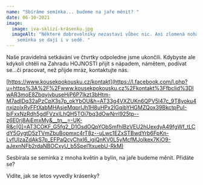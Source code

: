 ```yaml
---
name: "Sbíráme semínka... budeme na jaře měnit? "
date: 06-10-2021
image:
  image: iva-sklízí-krásenku.jpg
  imageAlt: "Některé dobrovolníky nezastaví vůbec nic. Ani zlomená noha. Sbírat
    semínka se dají i v sedě. "
---
```

Naše pravidelná setkávání ve čtvrtky odpoledne jsme ukončili. Kdybyste ale kdykoli chtěli na Zahradu HOJNOSTI přijít s nápadem, námětem, podívat se...či pracovat, než přijde mráz, kontaktujte nás.

[https://www.kousekpokousku.cz/kontakt](https://l.facebook.com/l.php?u=https%3A%2F%2Fwww.kousekpokousku.cz%2Fkontakt%3Ffbclid%3DIwAR3moE8ZbqyjvbuseHjP6P7Ikzt3bHtm-M7adIDq32aPzCpX3s7p_okYbOU&h=AT33g4VXZUKn6QPV5l47c_9T8yoku4nxjzolxRvFFtXabMHAsieMqprIJh1H8uHPx2lGqjbYHGMZQox39BkctpPuI-biFxxNzRdh5gdFVzxILhQH5TOi7bq3dOwNrrl925tp--z6E0rj8AiEmxMy&__tn__=-UK-R&c[0]=AT3COKF_G5fg2_D1OsdOQpYObSmfhlBzVEU2hUexdyA49fgWf_tLCdY5GygtD5zTVmZbuBopmxc4rT8z--uLwc1EZxSTBwdYrb6FpKn-LvfUIzaZdAkS7p_EFPaQcyChxI6_igiQnKV0L5yMcfMJoIkex7KiO9-aJexnNFb2rdaNBOCxyU_b5Spel1txuebU-RkM)

Sesbírala se semínka z mnoha květin a bylin, na jaře budeme měnit. Přidáte se? 

Vidíte, jak se letos vyvedly krásenky?